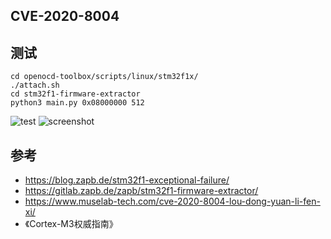 ## CVE-2020-8004
## 测试
`cd openocd-toolbox/scripts/linux/stm32f1x/`  
`./attach.sh`  
`cd stm32f1-firmware-extractor`  
`python3 main.py 0x08000000 512`

![test](https://github.com/wuxx/CVE-2020-8004/blob/master/doc/test.jpg)
![screenshot](https://github.com/wuxx/CVE-2020-8004/blob/master/doc/screenshot.png)
## 参考
- https://blog.zapb.de/stm32f1-exceptional-failure/
- https://gitlab.zapb.de/zapb/stm32f1-firmware-extractor/
- https://www.muselab-tech.com/cve-2020-8004-lou-dong-yuan-li-fen-xi/
- 《Cortex-M3权威指南》


